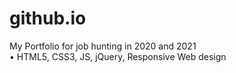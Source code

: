 # github.io
My Portfolio for job hunting in 2020 and 2021 <br />
• HTML5, CSS3, JS, jQuery, Responsive Web design
